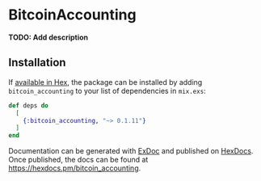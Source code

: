 # BitcoinAccounting

**TODO: Add description**

## Installation

If [available in Hex](https://hex.pm/docs/publish), the package can be installed
by adding `bitcoin_accounting` to your list of dependencies in `mix.exs`:

```elixir
def deps do
  [
    {:bitcoin_accounting, "~> 0.1.11"}
  ]
end
```

Documentation can be generated with [ExDoc](https://github.com/elixir-lang/ex_doc)
and published on [HexDocs](https://hexdocs.pm). Once published, the docs can
be found at <https://hexdocs.pm/bitcoin_accounting>.

